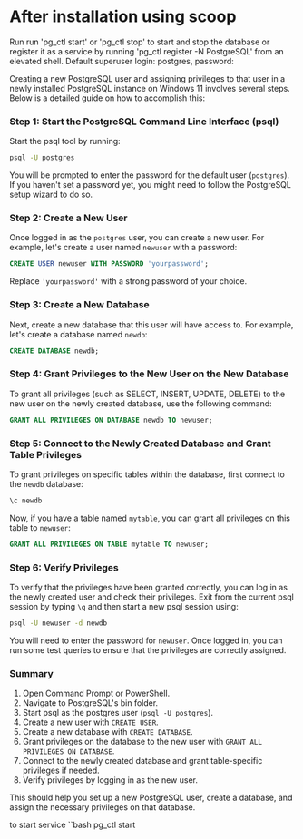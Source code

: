 # After installation using scoop
Run run 'pg_ctl start' or 'pg_ctl stop' to start and stop the database or
register it as a service by running 'pg_ctl register -N PostgreSQL' from an elevated shell.
Default superuser login: postgres, password: <blank>


Creating a new PostgreSQL user and assigning privileges to that user in a newly installed PostgreSQL instance on Windows 11 involves several steps. Below is a detailed guide on how to accomplish this:

### Step 1: Start the PostgreSQL Command Line Interface (psql)

Start the psql tool by running:
```bash
psql -U postgres
```
You will be prompted to enter the password for the default user (`postgres`). If you haven't set a password yet, you might need to follow the PostgreSQL setup wizard to do so.

### Step 2: Create a New User

Once logged in as the `postgres` user, you can create a new user. For example, let's create a user named `newuser` with a password:
```sql
CREATE USER newuser WITH PASSWORD 'yourpassword';
```
Replace `'yourpassword'` with a strong password of your choice.

### Step 3: Create a New Database

Next, create a new database that this user will have access to. For example, let's create a database named `newdb`:
```sql
CREATE DATABASE newdb;
```

### Step 4: Grant Privileges to the New User on the New Database

To grant all privileges (such as SELECT, INSERT, UPDATE, DELETE) to the new user on the newly created database, use the following command:
```sql
GRANT ALL PRIVILEGES ON DATABASE newdb TO newuser;
```

### Step 5: Connect to the Newly Created Database and Grant Table Privileges

To grant privileges on specific tables within the database, first connect to the `newdb` database:
```sql
\c newdb
```
Now, if you have a table named `mytable`, you can grant all privileges on this table to `newuser`:
```sql
GRANT ALL PRIVILEGES ON TABLE mytable TO newuser;
```

### Step 6: Verify Privileges

To verify that the privileges have been granted correctly, you can log in as the newly created user and check their privileges. Exit from the current psql session by typing `\q` and then start a new psql session using:
```bash
psql -U newuser -d newdb
```
You will need to enter the password for `newuser`. Once logged in, you can run some test queries to ensure that the privileges are correctly assigned.

### Summary

1. Open Command Prompt or PowerShell.
2. Navigate to PostgreSQL's bin folder.
3. Start psql as the postgres user (`psql -U postgres`).
4. Create a new user with `CREATE USER`.
5. Create a new database with `CREATE DATABASE`.
6. Grant privileges on the database to the new user with `GRANT ALL PRIVILEGES ON DATABASE`.
7. Connect to the newly created database and grant table-specific privileges if needed.
8. Verify privileges by logging in as the new user.

This should help you set up a new PostgreSQL user, create a database, and assign the necessary privileges on that database.




to start service
``bash 
pg_ctl start
```